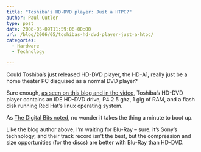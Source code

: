 ```yaml
---
title: "Toshiba's HD-DVD player: Just a HTPC?"
author: Paul Cutler
type: post
date: 2006-05-09T11:59:06+00:00
url: /blog/2006/05/toshibas-hd-dvd-player-just-a-htpc/
categories:
  - Hardware
  - Technology

---
```

Could Toshiba&#8217;s just released HD-DVD player, the HD-A1, really just be a home theater PC disguised as a normal DVD player?

Sure enough, [as seen on this blog and in the video][1], Toshiba&#8217;s HD-DVD player contains an IDE HD-DVD drive, P4 2.5 ghz, 1 gig of RAM, and a flash disk running Red Hat&#8217;s linux operating system.

As [The Digital Bits noted][2], no wonder it takes the thing a minute to boot up.

Like the blog author above, I&#8217;m waiting for Blu-Ray &#8211; sure, it&#8217;s Sony&#8217;s technology, and their track record isn&#8217;t the best, but the compression and size opportunities (for the discs) are better with Blu-Ray than HD-DVD.

 [1]: http://geekswithblogs.net/lorint/archive/2006/04/21/75795.aspx
 [2]: http://www.thedigitalbits.com